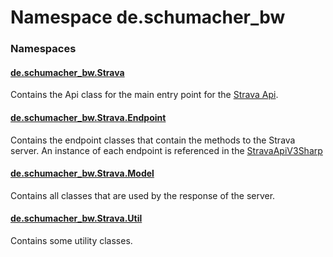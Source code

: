 # Namespace de.schumacher_bw

### Namespaces
#### [de.schumacher_bw.Strava](de.schumacher_bw.Strava.html)
Contains the Api class for the main entry point for the [Strava Api](de.schumacher_bw.Strava.StravaApiV3Sharp.html).

#### [de.schumacher_bw.Strava.Endpoint](de.schumacher_bw.Strava.Endpoint.html)
Contains the endpoint classes that contain the methods to the Strava server.
An instance of each endpoint is referenced in the [StravaApiV3Sharp](de.schumacher_bw.Strava.StravaApiV3Sharp.html)

#### [de.schumacher_bw.Strava.Model](de.schumacher_bw.Strava.Model.html)
Contains all classes that are used by the response of the server.

#### [de.schumacher_bw.Strava.Util](de.schumacher_bw.Strava.Util.html)
Contains some utility classes.

